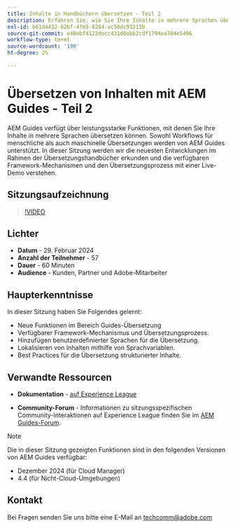 ```yaml
---
title: Inhalte in Handbüchern übersetzen - Teil 2
description: Erfahren Sie, wie Sie Ihre Inhalte in mehrere Sprachen übersetzen können.
exl-id: b61d4432-62bf-4fb5-8264-ac50dc93215b
source-git-commit: e40ebf4122decc431d0abb2cdf1794ea704e5496
workflow-type: tm+mt
source-wordcount: '190'
ht-degree: 2%

---
```


# Übersetzen von Inhalten mit AEM Guides - Teil 2

AEM Guides verfügt über leistungsstarke Funktionen, mit denen Sie Ihre Inhalte in mehrere Sprachen übersetzen können. Sowohl Workflows für menschliche als auch maschinelle Übersetzungen werden von AEM Guides unterstützt. In dieser Sitzung werden wir die neuesten Entwicklungen im Rahmen der Übersetzungshandbücher erkunden und die verfügbaren Framework-Mechanismen und den Übersetzungsprozess mit einer Live-Demo verstehen.


## Sitzungsaufzeichnung

>[!VIDEO](https://video.tv.adobe.com/v/3427661/languagevariables-nativepdf-translation)

## Lichter

- **Datum** - 29. Februar 2024
- **Anzahl der Teilnehmer** - 57
- **Dauer** - 60 Minuten
- **Audience** - Kunden, Partner und Adobe-Mitarbeiter

## Haupterkenntnisse

In dieser Sitzung haben Sie Folgendes gelernt:
- Neue Funktionen im Bereich Guides-Übersetzung
- Verfügbarer Framework-Mechanismus und Übersetzungsprozess.
- Hinzufügen benutzerdefinierter Sprachen für die Übersetzung.
- Lokalisieren von Inhalten mithilfe von Sprachvariablen.
- Best Practices für die Übersetzung strukturierter Inhalte.


## Verwandte Ressourcen

- **Dokumentation** - [auf Experience League](https://experienceleague.adobe.com/docs/experience-manager-guides/using/user-guide/translate-content/translation.html?lang=en)

- **Community-Forum** - Informationen zu sitzungsspezifischen Community-Interaktionen auf Experience League finden Sie im [AEM Guides-Forum](https://experienceleaguecommunities.adobe.com/t5/experience-manager-guides/bd-p/xml-documentation-discussions?profile.language=de).


>[!NOTE]
>
> Die in dieser Sitzung gezeigten Funktionen sind in den folgenden Versionen von AEM Guides verfügbar:
> - Dezember 2024 (für Cloud Manager)
> - 4.4 (für Nicht-Cloud-Umgebungen)



## Kontakt

Bei Fragen senden Sie uns bitte eine E-Mail an <techcomm@adobe.com>
